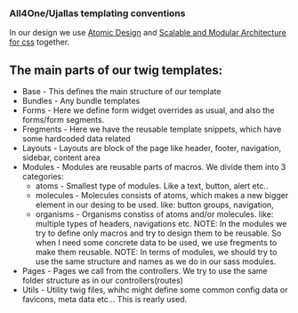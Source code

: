 ### All4One/Ujallas templating conventions

In our design we use [Atomic Design](http://bradfrost.com/blog/post/atomic-web-design/) and [Scalable and Modular Architecture for css](https://smacss.com/) together.

## The main parts of our twig templates:

 - Base - This defines the main structure of our template
 - Bundles - Any bundle templates
 - Forms - Here we define form widget overrides as usual, and also the forms/form segments.
 - Fregments - Here we have the reusable template snippets, which have some hardcoded data related
 - Layouts - Layouts are block of the page like header, footer, navigation, sidebar, content area
 - Modules - Modules are reusable parts of macros. We divide them into 3 categories:
    - atoms - Smallest type of modules. Like a text, button, alert etc..
    - molecules - Molecules consists of atoms, which makes a new bigger element in our desing to be used. like: button groups, navigation, 
    - organisms - Organisms constiss of atoms and/or molecules. like: multiple types of headers, navigations etc.
    NOTE: In the modules we try to define only macros and try to design them to be reusable. So when I need some concrete data to be used, we use fregments to make them reusable.
    NOTE: In terms of modules, we should try to use the same structure and names as we do in our sass modules.
 - Pages - Pages we call from the controllers. We try to use the same folder structure as in our controllers(routes)
 - Utils - Utility twig files, whihc might define some common config data or favicons, meta data etc... This is rearly used.